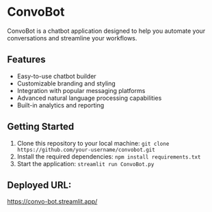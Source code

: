 # ConvoBot

ConvoBot is a chatbot application designed to help you automate your conversations and streamline your workflows.

## Features

* Easy-to-use chatbot builder
* Customizable branding and styling
* Integration with popular messaging platforms
* Advanced natural language processing capabilities
* Built-in analytics and reporting

## Getting Started

1. Clone this repository to your local machine: `git clone https://github.com/your-username/convobot.git`
2. Install the required dependencies: `npm install requirements.txt`
3. Start the application: `streamlit run ConvoBot.py`

## Deployed URL:
https://convo-bot.streamlit.app/
